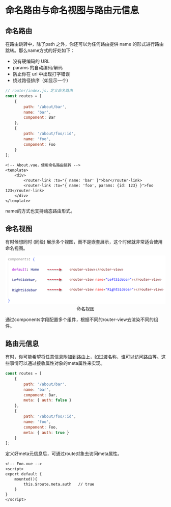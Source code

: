 # 命名路由与命名视图与路由元信息

## 命名路由

在路由跳转中，除了path 之外，你还可以为任何路由提供 name 的形式进行路由跳转。那么name方式的好处如下：

- 没有硬编码的 URL
- params 的自动编码/解码
- 防止你在 url 中出现打字错误
- 绕过路径排序（如显示一个）

```js
// router/index.js，定义命名路由
const routes = [
    {
        path: '/about/bar',
        name: 'bar',
        component: Bar
    },
    {
        path: '/about/foo/:id',
        name: 'foo',
        component: Foo
    }
];
```

```vue
<!-- About.vue，使用命名路由跳转 -->
<template>
 	<div>
        <router-link :to="{ name: 'bar' }">bar</router-link>
        <router-link :to="{ name: 'foo', params: {id: 123} }">foo 123</router-link>
    </div>
</template>

```

name的方式也支持动态路由形式。

## 命名视图

有时候想同时 (同级) 展示多个视图，而不是嵌套展示，这个时候就非常适合使用命名视图。

<div align=center>
    <img src="./img/06-03-命名视图.png" />
    <div>命名视图</div>
</div>

通过components字段配置多个组件，根据不同的router-view去渲染不同的组件。

## 路由元信息

有时，你可能希望将任意信息附加到路由上，如过渡名称、谁可以访问路由等。这些事情可以通过接收属性对象的meta属性来实现。

```js
const routes = [
    {
        path: '/about/bar',
        name: 'bar',
        component: Bar,
        meta: { auth: false }
    },
    {
        path: '/about/foo/:id',
        name: 'foo',
        component: Foo,
        meta: { auth: true }
    }
];
```

定义好meta元信息后，可通过route对象去访问meta属性。

```vue
<!-- Foo.vue -->
<script>
export default {
    mounted(){
        this.$route.meta.auth   // true
    }
}
</script>
```

